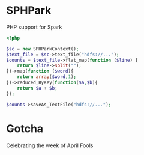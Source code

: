 # SPHPark
PHP support for Spark
```php
<?php

$sc = new SPHParkContext();
$text_file = $sc->text_file("hdfs://...");
$counts = $text_file->flat_map(function ($line) {
    return $line->split("");
})->map(function ($word){
    return array($word,1);
})->reduced_ByKey(function($a,$b){
    return $a + $b;
});

$counts->saveAs_TextFile("hdfs://...");    
```

# Gotcha

Celebrating the week of April Fools
